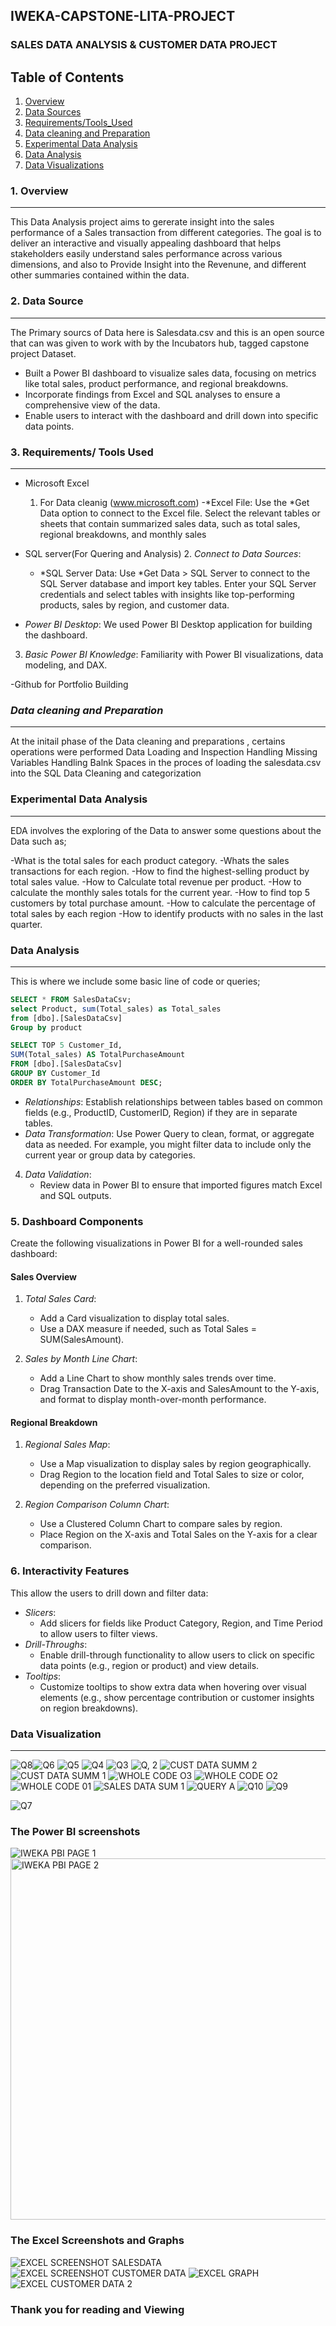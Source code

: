 ## IWEKA-CAPSTONE-LITA-PROJECT
### SALES DATA ANALYSIS & CUSTOMER DATA PROJECT 

## Table of Contents
1. [Overview](#overview)
2. [Data Sources](#Data-Sources)
3. [Requirements/Tools_Used](#Requirements/Tools_Used)
4. [Data cleaning and Preparation](#Data-cleaning-and-reparation)
5. [Experimental Data Analysis](#Experimental-Data-Analysis)
6. [Data Analysis](#Data-Analysis)
7. [Data Visualizations](#Data-Visualizations)


### 1. Overview
---
This Data Analysis project aims to gererate insight into the sales performance of a Sales transaction from different categories. The goal is to deliver an interactive and visually appealing dashboard that helps stakeholders easily understand sales performance across various dimensions, and also to Provide Insight into the Revenune, and different other summaries contained within the data. 

### 2. Data Source
---
The Primary sourcs of Data here is Salesdata.csv and this is an open source that can was given to work with by the Incubators hub, tagged capstone project Dataset.

- Built a Power BI dashboard to visualize sales data, focusing on metrics like total sales, product performance, and regional breakdowns.
- Incorporate findings from Excel and SQL analyses to ensure a comprehensive view of the data.
- Enable users to interact with the dashboard and drill down into specific data points.

### 3. Requirements/ Tools Used 
---
- Microsoft Excel
  1.  For Data cleanig (www.microsoft.com)
     -*Excel File: Use the *Get Data option to connect to the Excel file. Select the relevant tables or sheets that contain summarized sales data, such as total sales, regional breakdowns, and monthly sales
      
- SQL server(For Quering and Analysis)
  2. *Connect to Data Sources*:
  - *SQL Server Data: Use *Get Data > SQL Server to connect to the SQL Server database and import key tables. Enter your SQL Server credentials and select tables with insights like top-performing products, sales by region, and customer data.

- *Power BI Desktop*: We used Power BI Desktop application for building the dashboard.
 3. *Basic Power BI Knowledge*: Familiarity with Power BI visualizations, data modeling, and DAX.
  
-Github for Portfolio Building 

### *Data cleaning and Preparation*
---
At the initail phase of the Data cleaning and preparations , certains operations were performed
Data Loading and Inspection 
Handling Missing Variables 
Handling Balnk Spaces in the proces of loading the salesdata.csv into the SQL 
Data Cleaning and categorization 


### Experimental Data Analysis
---
EDA involves the exploring of the Data to answer some questions about the Data such as;

-What is the total sales for each product category.
-Whats the sales transactions for each region. 
-How to find the highest-selling product by total sales value.
-How to Calculate total revenue per product.
-How to calculate the monthly sales totals for the current year. 
-How to find top 5 customers by total purchase amount.
-How to calculate the percentage of total sales by each region
-How to identify products with no sales in the last quarter.


### Data Analysis 
---
This is where we include some basic line of code or queries;

```SQL
SELECT * FROM SalesDataCsv;
select Product, sum(Total_sales) as Total_sales
from [dbo].[SalesDataCsv]
Group by product
```
```SQL
SELECT TOP 5 Customer_Id,
SUM(Total_sales) AS TotalPurchaseAmount
FROM [dbo].[SalesDataCsv]
GROUP BY Customer_Id
ORDER BY TotalPurchaseAmount DESC;
```

   - *Relationships*: Establish relationships between tables based on common fields (e.g., ProductID, CustomerID, Region) if they are in separate tables.
   - *Data Transformation*: Use Power Query to clean, format, or aggregate data as needed. For example, you might filter data to include only the current year or group data by categories.

4. *Data Validation*:
   - Review data in Power BI to ensure that imported figures match Excel and SQL outputs.

### 5. Dashboard Components

Create the following visualizations in Power BI for a well-rounded sales dashboard:

#### Sales Overview
1. *Total Sales Card*:
   - Add a Card visualization to display total sales.
   - Use a DAX measure if needed, such as Total Sales = SUM(SalesAmount).

2. *Sales by Month Line Chart*:
   - Add a Line Chart to show monthly sales trends over time.
   - Drag Transaction Date to the X-axis and SalesAmount to the Y-axis, and format to display month-over-month performance.



#### Regional Breakdown
1. *Regional Sales Map*:
   - Use a Map visualization to display sales by region geographically.
   - Drag Region to the location field and Total Sales to size or color, depending on the preferred visualization.

2. *Region Comparison Column Chart*:
   - Use a Clustered Column Chart to compare sales by region.
   - Place Region on the X-axis and Total Sales on the Y-axis for a clear comparison.

### 6. Interactivity Features

This allow the users to drill down and filter data:
- *Slicers*:
  - Add slicers for fields like Product Category, Region, and Time Period to allow users to filter views.
- *Drill-Throughs*:
  - Enable drill-through functionality to allow users to click on specific data points (e.g., region or product) and view details.
- *Tooltips*:
  - Customize tooltips to show extra data when hovering over visual elements (e.g., show percentage contribution or customer insights on region breakdowns).

### Data Visualization
---

![Q8](https://github.com/user-attachments/assets/1e447503-66a4-4962-aeab-c11fb4ae6780)![Q6](https://github.com/user-attachments/assets/0256ae9a-4ba0-41ab-9b15-4b39f2a41d78)
![Q5](https://github.com/user-attachments/assets/47cc659e-d757-44c9-9572-b2680e768994)
![Q4](https://github.com/user-attachments/assets/04d4d880-69ac-450b-86da-c46a39eeb4f1)
![Q3](https://github.com/user-attachments/assets/b81d2239-6bbf-42ba-99f9-cdd784971957)
![Q, 2](https://github.com/user-attachments/assets/89d5b479-a297-4ae4-925a-c2a74731f480)
![CUST DATA SUMM 2](https://github.com/user-attachments/assets/92c10681-9b81-4796-895e-ccf733568081)
![CUST DATA SUMM 1](https://github.com/user-attachments/assets/12e2b8c2-4873-462c-87ac-b54aef1345c5)
![WHOLE CODE O3](https://github.com/user-attachments/assets/a3666083-9663-4a44-bda1-a80dfb217c26)
![WHOLE CODE O2](https://github.com/user-attachments/assets/1503220e-effd-4da3-ae8c-ee68a343ad2a)
![WHOLE CODE 01](https://github.com/user-attachments/assets/14959c71-e760-4c6c-8ade-9cb09f51e899)
![SALES DATA SUM 1](https://github.com/user-attachments/assets/5b14520a-30fc-44d7-9905-1028686a8062)
![QUERY A](https://github.com/user-attachments/assets/2d80214a-fcaf-4188-823d-f010a34bcc55)
![Q10](https://github.com/user-attachments/assets/67896aa3-d5e2-4d95-bdf0-1e7b32901ffe)
![Q9](https://github.com/user-attachments/assets/7a1e2ef8-8f3d-4c67-aded-5ef32c527587)

![Q7](https://github.com/user-attachments/assets/d039d842-4c3e-48dc-b5ae-e12048f8fd67)

### The Power BI screenshots
![IWEKA PBI PAGE 1](https://github.com/user-attachments/assets/06aa616e-764f-40b8-9886-86cc0a2019ac)
<img width="578" alt="IWEKA PBI PAGE 2" src="https://github.com/user-attachments/assets/7d4459c6-55ea-4268-acaf-c13d99ee3686">

### The Excel Screenshots and Graphs

![EXCEL SCREENSHOT SALESDATA ](https://github.com/user-attachments/assets/eb2f643c-5169-4324-8549-92575f0ffefe)
![EXCEL SCREENSHOT CUSTOMER DATA](https://github.com/user-attachments/assets/f6a6ee04-e07b-4ecd-bff4-2e49a6a14804)
![EXCEL GRAPH](https://github.com/user-attachments/assets/13c210d8-8230-4165-9c43-f5f576d0bb30)
![EXCEL CUSTOMER DATA 2](https://github.com/user-attachments/assets/e3c4a135-b0bd-4a13-84d6-448d4f903c70)

### Thank you for reading and Viewing 
